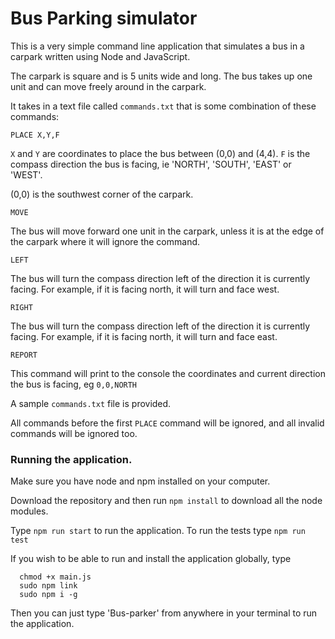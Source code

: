 # Bus Parking simulator

This is a very simple command line application that simulates a bus in a carpark written using Node and JavaScript.

The carpark is square and is 5 units wide and long. The bus takes up one unit and can move freely around in the carpark.

It takes in a text file called `commands.txt` that is some combination of these commands:

`PLACE X,Y,F`

`X` and `Y` are coordinates to place the bus between (0,0) and (4,4). `F` is the compass direction the bus is facing, ie 'NORTH', 'SOUTH', 'EAST' or 'WEST'.

(0,0) is the southwest corner of the carpark.

`MOVE`

The bus will move forward one unit in the carpark, unless it is at the edge of the carpark where it will ignore the command.

`LEFT`

The bus will turn the compass direction left of the direction it is currently facing. For example, if it is facing north, it will turn and face west.

`RIGHT`

The bus will turn the compass direction left of the direction it is currently facing. For example, if it is facing north, it will turn and face east.

`REPORT`

This command will print to the console the coordinates and current direction the bus is facing, eg `0,0,NORTH`

A sample `commands.txt` file is provided.

All commands before the first `PLACE` command will be ignored, and all invalid commands will be ignored too.

### Running the application.

Make sure you have node and npm installed on your computer.

Download the repository and then run `npm install` to download all the node modules.

Type `npm run start` to run the application.
To run the tests type `npm run test`

If you wish to be able to run and install the application globally, type
```
  chmod +x main.js
  sudo npm link
  sudo npm i -g
```

Then you can just type 'Bus-parker' from anywhere in your terminal to run the application.

